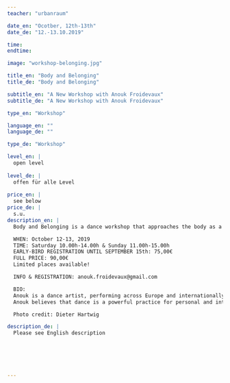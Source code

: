 ```yaml
---
teacher: "urbanraum"

date_en: "Ocotber, 12th-13th"
date_de: "12.-13.10.2019"

time: 
endtime: 

image: "workshop-belonging.jpg"

title_en: "Body and Belonging"
title_de: "Body and Belonging"

subtitle_en: "A New Workshop with Anouk Froidevaux"
subtitle_de: "A New Workshop with Anouk Froidevaux"

type_en: "Workshop"

language_en: ""
language_de: ""

type_de: "Workshop"

level_en: |
  open level  
  
level_de: |
  offen für alle Level  
  
price_en: |
  see below 
price_de: |
  s.u.
description_en: |
  Body and Belonging is a dance workshop that approaches the body as a meeting point where past, present and future converge. The workshop uses movement, voice, and expressive arts, as creative resources to connect with the stories living inside of us that are waiting to be told. It addresses the inherent wisdom of the body, deepening one's awareness, and transforming one’s nature through performative states.  

  WHEN: October 12-13, 2019  
  TIME: Saturday 10.00h-14.00h & Sunday 11.00h-15.00h  
  EARLY-BIRD REGISTRATION UNTIL SEPTEMBER 15th: 75,00€  
  FULL PRICE: 90,00€  
  Limited places available!  

  INFO & REGISTRATION: anouk.froidevaux@gmail.com   

  BIO:  
  Anouk is a dance artist, performing across Europe and internationally for 17 years. Her work Body and Belonging, is a processed-based artistic research on the human body, as a subject of identity and place of belonging. She recently performed a solo of the same title at DOCK11, Berlin. Her artistic practice also includes performing with Constanza Macras/Dorkypark since 2008, as well as working with visual artists, composers, and designers in durational performances and interactive installations. 
  Anouk believes that dance is a powerful practice for personal and interpersonal development. She is certified in “Personal Embodiment” at Tamalpa Institute California, learning the Life/Art Process®, an expressive arts and dance therapy method founded by dance pioneer Anna Halprin and her daughter Daria Halprin. A certified GYROTONIC® and GYROKINESIS® instructor, she gives private and collective classes in such cities as Lisbon, Brussels and Berlin.  

  Photo credit: Dieter Hartwig

description_de: |
  Please see English description






---
```





